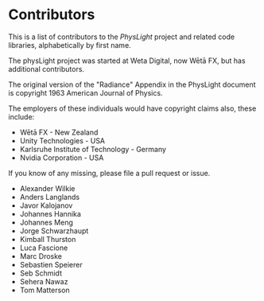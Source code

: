 ﻿# Contributors

This is a list of contributors to the *PhysLight* project and related
code libraries, alphabetically by first name.

The physLight project was started at Weta Digital, now Wētā FX, but
has additional contributors.

The original version of the "Radiance" Appendix in the PhysLight document
is copyright 1963 American Journal of Physics.

The employers of these individuals would have copyright claims also, these include:

* Wētā FX - New Zealand
* Unity Technologies - USA
* Karlsruhe Institute of Technology - Germany
* Nvidia Corporation - USA 

If you know of any missing, please file a pull request or issue.

* Alexander Wilkie
* Anders Langlands
* Javor Kalojanov
* Johannes Hannika
* Johannes Meng
* Jorge Schwarzhaupt
* Kimball Thurston
* Luca Fascione
* Marc Droske
* Sebastien Speierer
* Seb Schmidt
* Sehera Nawaz
* Tom Matterson
